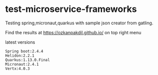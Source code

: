 # test-microservice-frameworks

Testing spring,micronaut,quarkus with sample json creator from gatling.

Find the results at https://ozkanpakdil.github.io/ on top right menu

latest versions
```
Spring boot:2.4.4
Helidon:2.2.1
Quarkus:1.13.0.Final
Micronaut:2.4.1
Vertx:4.0.3
```
